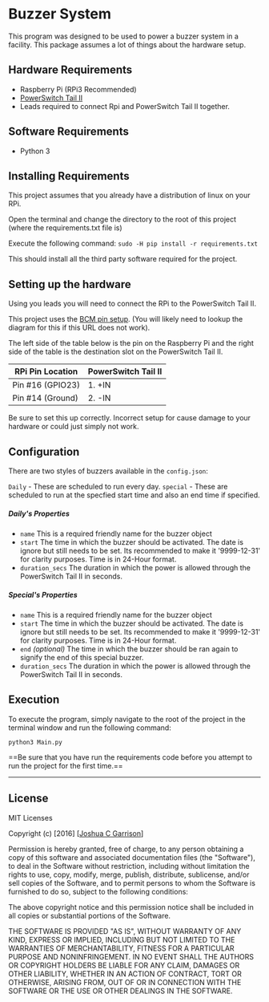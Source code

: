 # Buzzer System

This program was designed to be used to power a buzzer system in a facility. This package assumes a lot of things about the hardware setup.

## Hardware Requirements

- Raspberry Pi (RPi3 Recommended)
- [PowerSwitch Tail II](https://www.adafruit.com/product/268)
- Leads required to connect Rpi and PowerSwitch Tail II together.

## Software Requirements
- Python 3

## Installing Requirements
This project assumes that you already have a distribution of linux on your RPi.

Open the terminal and change the directory to the root of this project (where the requirements.txt file is)

Execute the following command:
`sudo -H pip install -r requirements.txt`

This should install all the third party software required for the project.

## Setting up the hardware
Using you leads you will need to connect the RPi to the PowerSwitch Tail II.

This project uses the [BCM pin setup](http://i.stack.imgur.com/sVvsB.jpg). (You will likely need to lookup the diagram for this if this URL does not work).

The left side of the table below is the pin on the Raspberry Pi and the right side of the table is the destination slot on the PowerSwitch Tail II.

| RPi Pin Location 	| PowerSwitch Tail II 	|
|------------------	|---------------------	|
| Pin #16 (GPIO23) 	| 1. +IN              	|
| Pin #14 (Ground) 	| 2. -IN              	|

Be sure to set this up correctly. Incorrect setup for cause damage to your hardware or could just simply not work.

## Configuration
There are two styles of buzzers available in the `config.json`:

`Daily` - These are scheduled to run every day.
`special` - These are scheduled to run at the specfied start time and also an end time if specified.

##### Daily's Properties
- `name` This is a required friendly name for the buzzer object
- `start` The time in which the buzzer should be activated. The date is ignore but still needs to be set. Its recommended to make it '9999-12-31' for clarity purposes. Time is in 24-Hour format.
- `duration_secs` The duration in which the power is allowed through the PowerSwitch Tail II in seconds.

##### Special's Properties
- `name` This is a required friendly name for the buzzer object
- `start` The time in which the buzzer should be activated. The date is ignore but still needs to be set. Its recommended to make it '9999-12-31' for clarity purposes. Time is in 24-Hour format.
- `end` *(optional)* The time in which the buzzer should be ran again to signify the end of this special buzzer.
- `duration_secs` The duration in which the power is allowed through the PowerSwitch Tail II in seconds.

## Execution
To execute the program, simply navigate to the root of the project in the terminal window and run the following command:

`python3 Main.py`

==Be sure that you have run the requirements code before you attempt to run the project for the first time.==

- - -

## License
MIT Licenses

Copyright (c) [2016] [[Joshua C Garrison](http://joshuacgarrison.com)]

Permission is hereby granted, free of charge, to any person obtaining a copy of this software and associated documentation files (the "Software"), to deal in the Software without restriction, including without limitation the rights to use, copy, modify, merge, publish, distribute, sublicense, and/or sell copies of the Software, and to permit persons to whom the Software is furnished to do so, subject to the following conditions:

The above copyright notice and this permission notice shall be included in all copies or substantial portions of the Software.

THE SOFTWARE IS PROVIDED "AS IS", WITHOUT WARRANTY OF ANY KIND, EXPRESS OR IMPLIED, INCLUDING BUT NOT LIMITED TO THE WARRANTIES OF MERCHANTABILITY, FITNESS FOR A PARTICULAR PURPOSE AND NONINFRINGEMENT. IN NO EVENT SHALL THE AUTHORS OR COPYRIGHT HOLDERS BE LIABLE FOR ANY CLAIM, DAMAGES OR OTHER LIABILITY, WHETHER IN AN ACTION OF CONTRACT, TORT OR OTHERWISE, ARISING FROM, OUT OF OR IN CONNECTION WITH THE SOFTWARE OR THE USE OR OTHER DEALINGS IN THE SOFTWARE.
